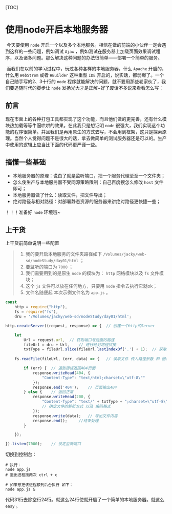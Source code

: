 [TOC]

# 使用node开启本地服务器

​	今天要使用 `node` 开启一个以及多个本地服务。相信在做的前端的小伙伴一定会遇到这样的一些问题，例如调试  `Ajax` ，例如测试在服务器上加载页面效果调试程序，以及诸多问题。那么解决这种问题的办法很简单——部署一个简单的服务。

​	而我们在以前的学习过程中，玩过各种各样的本地服务器，什么 `Apache`  开启的，什么用 `WebStrom`  或者 `HBuilder` 这种重型 `IDE` 开启的，说实话，都弱爆了。一个自己随手写的2、3十行的 `node` 程序就能解决的问题，就不要用那些老家伙了，我们要追随时代的脚步让 `node`  发扬光大才是正解~好了废话不多说来看看怎么写：

## 前言

​	现在市面上的各种打包工具都实现了这个功能，而且他们做的更完善，还有什么模块热加载等等牛逼哄哄的效果。在此我只是想证明  `node`  很强大，我们实现这个功能的程序很简单。并且我们是再用原生的方式去写，不会用到框架，这只是探索原理。当然个人觉得问题不是很大的话，拿去做简单的测试服务器还是可以的。生产中使用的逻辑上应当比下面的代码更严谨一些。

## 搞懂一些基础

- 本地服务器的原理：说白了就是监听端口，把一个服务代理至至一个文件夹；
- 怎么使生产与本地服务器不受同源策略限制：自己百度搜怎么修改 `host` 文件即可；
- 本地服务器做了什么：读取文件，把文件导出；
- 绝对路径与相对路径：对部署静态资源的服务器来讲绝对路径更快捷一些；

！！！准备好 `node`  环境哦~

## 上干货 

上干货前简单说明一些配置

> 1. 我的要开启本地服务的文件夹路径如下  `/Volumes/jacky/web-sd/nodeStudy/day01/html` ；
> 2. 要监听的端口为 `7000` ；
> 3. 我们需要用到的是原生  `node`  的模块为： `http` 网络模块以及  `fs`  文件模块；
> 4. 这个 `js` 文件可以放在任何地方，只要用 `node` 指令去执行它就ok；
> 5. 文件名随便起 本次示例文件名为 `app.js` 。

```js
const
	http = require("http"),
	fs = require("fs"),
	dru = '/Volumes/jacky/web-sd/nodeStudy/day01/html';

http.createServer((request, response) => {	// 创建一个http的Server

	let
		Url = request.url,	// 获取端口号后面的路径
		fileUrl = dru + Url,	// 进行绝对路径拼接
		txtType = fileUrl.slice(fileUrl.lastIndexOf('.') + 1);	// 获取文件类型
  
	fs.readFile(fileUrl, (err, data) => {	// 读取文件 传入路径参数 和 回调函数

		if (err) {	// 遇到错误返回404页面
			response.writeHead(404, { 
				"Content-Type": "text/html;charset=\"utf-8\"" 
			});
			response.end('404');	// 页面输出404
		} else {	// 返回正常
			response.writeHead(200, { 
				"Content-Type": "text/" + txtType + ";charset=\"utf-8\"" 
				// 确定文件的解析方式 以及 编码格式
			});
			response.write(data);	// 导出文件内容
			response.end();		//结束处理
		}

	});

}).listen(7000);	// 设定监听端口
```

切换到控制台：

```shell
# 执行：
node app.js
# 退出进程按两次 ctrl + c

# 如果想把该进程移到后台执行 如下：
node app.js &
```



​	代码31行去除空行24行。就这么24行使就开启了一个简单的本地服务器。就这么 `easy` 。